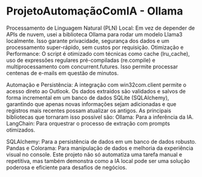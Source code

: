 # ProjetoAutomaçãoComIA - Ollama
Processamento de Linguagem Natural (PLN) Local: Em vez de depender de APIs de nuvem, usei a biblioteca Ollama para rodar um modelo Llama3 localmente. Isso garante privacidade, segurança dos dados e um processamento super-rápido, sem custos por requisição.  Otimização e Performance: O script é otimizado com técnicas como cache (lru_cache), uso de expressões regulares pré-compiladas (re.compile) e multiprocessamento com concurrent.futures. Isso permite processar centenas de e-mails em questão de minutos.  

Automação e Persistência: A integração com win32com.client permite o acesso direto ao Outlook. Os dados extraídos são validados e salvos de forma incremental em um banco de dados SQLite (SQLAlchemy), garantindo que apenas novas informações sejam adicionadas e que registros mais recentes possam atualizar os antigos.  As principais bibliotecas que tornaram isso possível são:  Ollama: Para a inferência da IA.  LangChain: Para orquestrar o processo de extração com prompts otimizados.  

SQLAlchemy: Para a persistência de dados em um banco de dados robusto.  Pandas e Colorama: Para manipulação de dados e melhoria da experiência visual no console.  Este projeto não só automatiza uma tarefa manual e repetitiva, mas também demonstra como a IA local pode ser uma solução poderosa e eficiente para desafios de negócios.
